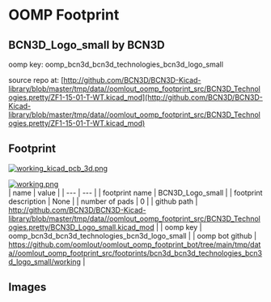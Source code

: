 # OOMP Footprint  
## BCN3D_Logo_small  by BCN3D  
  
oomp key: oomp_bcn3d_bcn3d_technologies_bcn3d_logo_small  
  
source repo at: [http://github.com/BCN3D/BCN3D-Kicad-library/blob/master/tmp/data//oomlout_oomp_footprint_src/BCN3D_Technologies.pretty/ZF1-15-01-T-WT.kicad_mod](http://github.com/BCN3D/BCN3D-Kicad-library/blob/master/tmp/data//oomlout_oomp_footprint_src/BCN3D_Technologies.pretty/ZF1-15-01-T-WT.kicad_mod)  
## Footprint  
  
[![working_kicad_pcb_3d.png](working_kicad_pcb_3d_600.png)](working_kicad_pcb_3d.png)  
  
[![working.png](working_600.png)](working.png)  
| name | value | 
| --- | --- | 
| footprint name | BCN3D_Logo_small | 
| footprint description | None | 
| number of pads | 0 | 
| github path | http://github.com/BCN3D/BCN3D-Kicad-library/blob/master/tmp/data//oomlout_oomp_footprint_src/BCN3D_Technologies.pretty/BCN3D_Logo_small.kicad_mod | 
| oomp key | oomp_bcn3d_bcn3d_technologies_bcn3d_logo_small | 
| oomp bot github | https://github.com/oomlout/oomlout_oomp_footprint_bot/tree/main/tmp/data//oomlout_oomp_footprint_src/footprints/bcn3d_bcn3d_technologies_bcn3d_logo_small/working | 
## Images  
